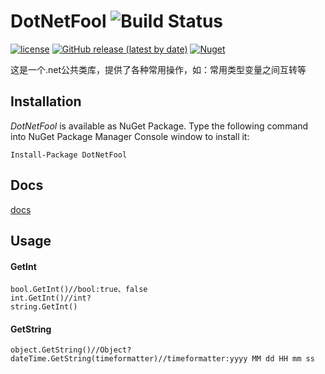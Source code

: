 # DotNetFool ![Build Status](https://github.com/lhwsa2010/DotNet/actions/workflows/build.yml/badge.svg)

[![license](http://img.shields.io/badge/license-MIT-green.svg)](https://github.com/lhwsa2010/DotNet/blob/main/LICENSE)
[![GitHub release (latest by date)](https://img.shields.io/github/v/release/lhwsa2010/dotnet)](https://github.com/lhwsa2010/dotnet/releases)
[![Nuget](https://img.shields.io/nuget/v/dotnetfool)](https://www.nuget.org/packages/DotNetFool)

这是一个.net公共类库，提供了各种常用操作，如：常用类型变量之间互转等



## Installation
*DotNetFool* is available as NuGet Package. Type the following command into NuGet Package Manager Console window to install it:
```
Install-Package DotNetFool
```

## Docs

[docs](https://lhwsa2010.github.io/DotNet)

## Usage

#### GetInt
```
bool.GetInt()//bool:true、false
int.GetInt()//int?
string.GetInt()
```
#### GetString
```
object.GetString()//Object?
dateTime.GetString(timeformatter)//timeformatter:yyyy MM dd HH mm ss
```